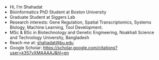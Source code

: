 -  Hi, I’m Shahadat
-  Bioinformatics PhD Student at Boston University
-  Graduate Student at Siggers Lab
-  Research interests: Gene Regulation, Spatial Transcriptomics, Systems Biology, Machine Learning, Tool Development.
-  MSc & BSc in Biotechnology and Genetic Engineering, Noakhali Science and Technology University, Bangladesh
-  Reach me at: shahadat@bu.edu
-  Google Scholar: https://scholar.google.com/citations?user=k357vXMAAAAJ&hl=en

<!---
shahadat4099/shahadat4099 is a ✨ special ✨ repository because its `README.md` (this file) appears on your GitHub profile.
You can click the Preview link to take a look at your changes.
--->

